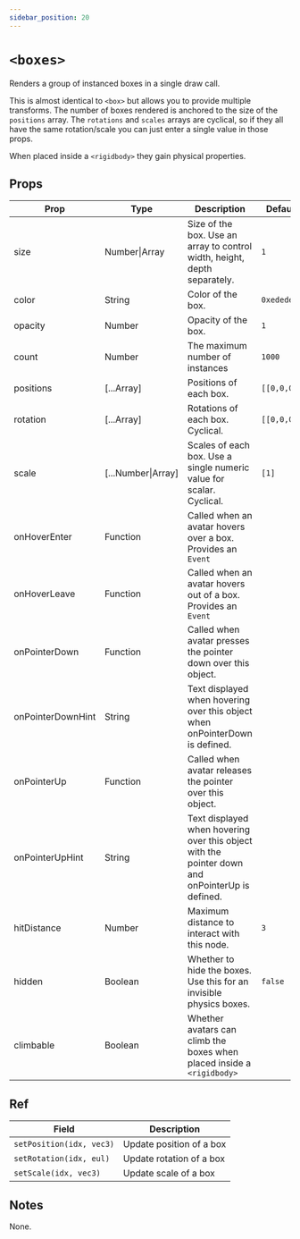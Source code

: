 ```yaml
---
sidebar_position: 20
---
```


# `<boxes>`

Renders a group of instanced boxes in a single draw call.

This is almost identical to `<box>` but allows you to provide multiple transforms. The number of boxes rendered is anchored to the size of the `positions` array. The `rotations` and `scales` arrays are cyclical, so if they all have the same rotation/scale you can just enter a single value in those props.

When placed inside a `<rigidbody>` they gain physical properties.

## Props

| Prop              | Type               | Description                                                                                     | Default     |
| ----------------- | ------------------ | ----------------------------------------------------------------------------------------------- | ----------- |
| size              | Number\|Array      | Size of the box. Use an array to control width, height, depth separately.                       | `1`         |
| color             | String             | Color of the box.                                                                               | `0xededed`  |
| opacity           | Number             | Opacity of the box.                                                                             | `1`         |
| count             | Number             | The maximum number of instances                                                                 | `1000`      |
| positions         | [...Array]         | Positions of each box.                                                                          | `[[0,0,0]]` |
| rotation          | [...Array]         | Rotations of each box. Cyclical.                                                                | `[[0,0,0]]` |
| scale             | [...Number\|Array] | Scales of each box. Use a single numeric value for scalar. Cyclical.                            | `[1]`       |
| onHoverEnter      | Function           | Called when an avatar hovers over a box. Provides an `Event`                                    |
| onHoverLeave      | Function           | Called when an avatar hovers out of a box. Provides an `Event`                                  |
| onPointerDown     | Function           | Called when avatar presses the pointer down over this object.                                   |             |
| onPointerDownHint | String             | Text displayed when hovering over this object when onPointerDown is defined.                    |             |
| onPointerUp       | Function           | Called when avatar releases the pointer over this object.                                       |             |
| onPointerUpHint   | String             | Text displayed when hovering over this object with the pointer down and onPointerUp is defined. |             |
| hitDistance       | Number             | Maximum distance to interact with this node.                                                    | `3`         |
| hidden            | Boolean            | Whether to hide the boxes. Use this for an invisible physics boxes.                             | `false`     |
| climbable         | Boolean            | Whether avatars can climb the boxes when placed inside a `<rigidbody>`                          |

## Ref

| Field                    | Description              |
| ------------------------ | ------------------------ |
| `setPosition(idx, vec3)` | Update position of a box |
| `setRotation(idx, eul)`  | Update rotation of a box |
| `setScale(idx, vec3)`    | Update scale of a box    |

## Notes

None.
